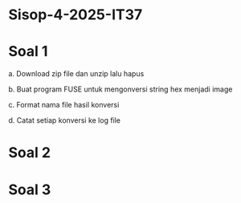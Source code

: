 # Sisop-4-2025-IT37
# Soal 1
a. Download zip file dan unzip lalu hapus

b. Buat program FUSE untuk mengonversi string hex menjadi image

c. Format nama file hasil konversi

d. Catat setiap konversi ke log file
# Soal 2
# Soal 3
